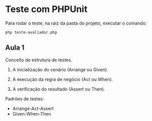 # Teste com PHPUnit

Para rodar o teste, na raiz da pasta do projeto, executar o comando:

````
php teste-avaliador.php
````

## Aula 1

Conceito de estrutura de testes.

1. A inicialização do cenário (Arrange ou Given).

2. A execução da regra de negócio (Act ou When).

3. A verificação do resultado (Assert ou Then).

Padrões de testes:
- Arrange-Act-Assert
- Given-When-Then

